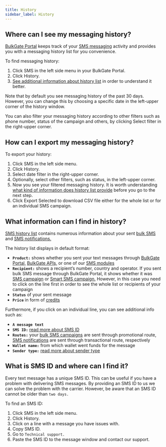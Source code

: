 ```yaml
---
title: History 
sidebar_label: History 
---
```


## Where can I see my messaging history?
[BulkGate Portal](https://www.bulkgate.com/en/sms-portal/) keeps track of your [SMS messaging](https://www.bulkgate.com/en/solutions/sms/) activity and provides you with a messaging history list for you convenience. 

To find messaging history:
1.	Click SMS in the left side menu in your BulkGate Portal.
2.	Click History.
3.	[See additional information about history list](#what-information-can-i-find-in-history) in order to understand it better.

Note that by default you see messaging history of the past 30 days. However, you can change this by choosing a specific date in the left-upper corner of the history window.

You can also filter your messaging history according to other filters such as phone number, status of the campaign and others, by clicking Select filter in the right-upper corner.

## How can I export my messaging history?
To export your history:
1.	Click SMS in the left side menu.
2.	Click History.
3.	Select date filter in the right-upper corner.
4.	Optionally, select other filters, such as status, in the left-upper corner.
5.	Now you see your filtered messaging history. It is worth understanding [what kind of information does history list provide](#what-information-can-i-find-in-history) before you go to the next step.
6.	Click Export Selected to download CSV file either for the whole list or for an individual SMS campaign.

## What information can I find in history?
[SMS history list](#where-can-i-see-my-messaging-history) contains numerous information about your sent [bulk SMS](https://www.bulkgate.com/en/solutions/sms/#bulk-sms) and [SMS notifications.](https://www.bulkgate.com/en/solutions/sms/#sms-notification) 

The history list displays in default format:
-	**`Product:`** shows whether you sent your text messages through [BulkGate Portal,](https://www.bulkgate.com/en/sms-portal/) [BulkGate APIs,](https://www.bulkgate.com/en/developers/sms-api/) or one of our [SMS modules](https://www.bulkgate.com/en/sms-module/)
-	**`Recipient:`**  shows a recipient’s number, country and operator. If you sent bulk SMS message through BulkGate Portal, it shows whether it was [SMS campaign](building-and-sending-campaigns.md#how-do-i-create-and-send-sms-campaign-on-bulkgate) or [Smart SMS campaign.](building-and-sending-campaigns.md#how-do-i-create-and-send-smart-sms-campaign-on-bulkgate) However, in this case you need to click on the line first in order to see the whole list or recipients of your campaign
-	 **`Status`** of your sent message
-	**`Price`** in form of [credits](purchasing-credit.md#what-are-credits)

Furthermore, if you click on an individual line, you can see additional info such as:
-	**`A message text`**
-	**`SMS ID:`** [read more about SMS ID](#what-is-sms-id-and-where-can-i-find-it)
-	**`Routes:`** your [bulk SMS campaigns](communication-channels.md#what-is-bulk-sms) are sent through promotional route, [SMS notifications](communication-channels.md#what-is-sms-notification) are sent through transactional route, respectively
-	**`Wallet name:`** from which wallet went funds for the message
-	**`Sender type:`** [read more about sender type](building-and-sending-campaigns.md#what-is-a-sender-type-and-how-can-i-use-it)

## What is SMS ID and where can I find it?
Every text message has a unique SMS ID. This can be useful if you have a problem with delivering SMS messages. By providing an SMS ID to us we can solve the problem with the carrier. However, be aware that an SMS ID cannot be older than `two days.` 

To find an SMS ID:
1.	Click SMS in the left side menu.
2.	Click History.
3.	Click on a line with a message you have issues with.
4.	Copy SMS ID.
5.	Go to `Technical support.`
6.	Paste the SMS ID to the message window and contact our support.
